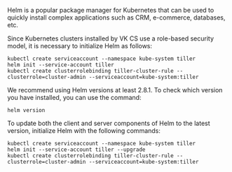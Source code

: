 Helm is a popular package manager for Kubernetes that can be used to quickly install complex applications such as CRM, e-commerce, databases, etc.

Since Kubernetes clusters installed by VK CS use a role-based security model, it is necessary to initialize Helm as follows:

```
kubectl create serviceaccount --namespace kube-system tiller
helm init --service-account tiller
kubectl create clusterrolebinding tiller-cluster-rule --clusterrole=cluster-admin --serviceaccount=kube-system:tiller
```

We recommend using Helm versions at least 2.8.1. To check which version you have installed, you can use the command:

```
helm version
```

To update both the client and server components of Helm to the latest version, initialize Helm with the following commands:

```
kubectl create serviceaccount --namespace kube-system tiller
helm init --service-account tiller --upgrade
kubectl create clusterrolebinding tiller-cluster-rule --clusterrole=cluster-admin --serviceaccount=kube-system:tiller
```